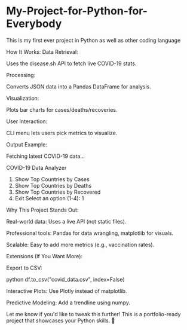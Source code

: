 # My-Project-for-Python-for-Everybody
This is my first ever project in Python as well as other coding language

How It Works:
Data Retrieval:

Uses the disease.sh API to fetch live COVID-19 stats.

Processing:

Converts JSON data into a Pandas DataFrame for analysis.

Visualization:

Plots bar charts for cases/deaths/recoveries.

User Interaction:

CLI menu lets users pick metrics to visualize.

Output Example:

Fetching latest COVID-19 data...

COVID-19 Data Analyzer
1. Show Top Countries by Cases
2. Show Top Countries by Deaths
3. Show Top Countries by Recovered
4. Exit
Select an option (1-4): 1

Why This Project Stands Out:

Real-world data: Uses a live API (not static files).

Professional tools: Pandas for data wrangling, matplotlib for visuals.

Scalable: Easy to add more metrics (e.g., vaccination rates).

Extensions (If You Want More):

Export to CSV:

python
df.to_csv("covid_data.csv", index=False)

Interactive Plots: Use Plotly instead of matplotlib.

Predictive Modeling: Add a trendline using numpy.

Let me know if you'd like to tweak this further! This is a portfolio-ready project that showcases your Python skills. 🚀

